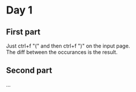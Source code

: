 # Day 1

## First part

Just ctrl+f "(" and then ctrl+f ")" on the input page.   
The diff between the occurances is the result.

## Second part
...

